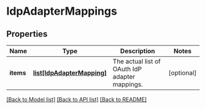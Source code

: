 # IdpAdapterMappings

## Properties
Name | Type | Description | Notes
------------ | ------------- | ------------- | -------------
**items** | [**list[IdpAdapterMapping]**](IdpAdapterMapping.md) | The actual list of OAuth IdP adapter mappings. | [optional] 

[[Back to Model list]](../README.md#documentation-for-models) [[Back to API list]](../README.md#documentation-for-api-endpoints) [[Back to README]](../README.md)


